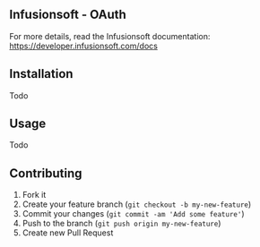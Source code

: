 Infusionsoft - OAuth
---

For more details, read the Infusionsoft documentation: https://developer.infusionsoft.com/docs

Installation
---

Todo

Usage
---

Todo

Contributing
---

1. Fork it
2. Create your feature branch (`git checkout -b my-new-feature`)
3. Commit your changes (`git commit -am 'Add some feature'`)
4. Push to the branch (`git push origin my-new-feature`)
5. Create new Pull Request
